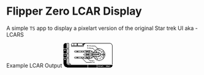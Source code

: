 # Flipper Zero LCAR Display


A simple `TS` app to display a pixelart version of the original Star trek UI aka - LCARS

Example LCAR Output
![lcar example image](./bw-light-ship.PNG)
